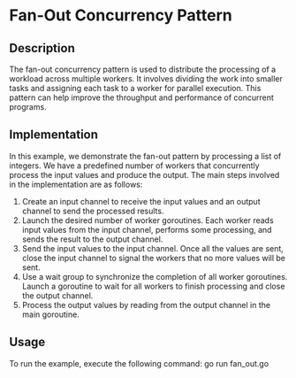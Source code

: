 # Fan-Out Concurrency Pattern

## Description
The fan-out concurrency pattern is used to distribute the processing of a workload across multiple workers. It involves dividing the work into smaller tasks and assigning each task to a worker for parallel execution. This pattern can help improve the throughput and performance of concurrent programs.

## Implementation
In this example, we demonstrate the fan-out pattern by processing a list of integers. We have a predefined number of workers that concurrently process the input values and produce the output. The main steps involved in the implementation are as follows:

1. Create an input channel to receive the input values and an output channel to send the processed results.
2. Launch the desired number of worker goroutines. Each worker reads input values from the input channel, performs some processing, and sends the result to the output channel.
3. Send the input values to the input channel. Once all the values are sent, close the input channel to signal the workers that no more values will be sent.
4. Use a wait group to synchronize the completion of all worker goroutines. Launch a goroutine to wait for all workers to finish processing and close the output channel.
5. Process the output values by reading from the output channel in the main goroutine.

## Usage
To run the example, execute the following command:
go run fan_out.go